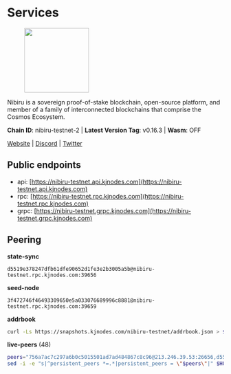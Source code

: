 # Services

<figure><img src="https://raw.githubusercontent.com/kj89/testnet_manuals/main/pingpub/logos/nibiru.png" width="150" alt=""><figcaption></figcaption></figure>

Nibiru is a sovereign proof-of-stake blockchain, open-source platform,  and member of a family of interconnected blockchains that comprise the Cosmos Ecosystem.

**Chain ID**: nibiru-testnet-2 | **Latest Version Tag**: v0.16.3 | **Wasm**: OFF

[Website](https://nibiru.fi) | [Discord](https://discord.gg/nibiru) | [Twitter](https://twitter.com/NibiruChain)


## Public endpoints

* api: [https://nibiru-testnet.api.kjnodes.com](https://nibiru-testnet.api.kjnodes.com)
* rpc: [https://nibiru-testnet.rpc.kjnodes.com](https://nibiru-testnet.rpc.kjnodes.com)
* grpc: [https://nibiru-testnet.grpc.kjnodes.com](https://nibiru-testnet.grpc.kjnodes.com)

## Peering

**state-sync**

```text
d5519e378247dfb61dfe90652d1fe3e2b3005a5b@nibiru-testnet.rpc.kjnodes.com:39656
```

**seed-node**

```text
3f472746f46493309650e5a033076689996c8881@nibiru-testnet.rpc.kjnodes.com:39659
```

**addrbook**
```bash
curl -Ls https://snapshots.kjnodes.com/nibiru-testnet/addrbook.json > $HOME/.nibid/config/addrbook.json
```

**live-peers** (48)
```bash
peers="756a7ac7c297a6b0c5015501ad7ad484867c8c96@213.246.39.53:26656,d5519e378247dfb61dfe90652d1fe3e2b3005a5b@65.109.68.190:39656,093550f035a9e92975e8dca08aabef81c477acb1@84.252.159.237:26656,fbad9746b824485a2b7c88d72f83e6e4d1fa5eb2@43.156.89.178:26657,c78f3ca40b54f35c2152515864095f16232c78ad@43.134.233.54:26657,8fd1ceb4bb0ee932025bfdc96e04b87c3a084827@185.135.137.212:26656,531c0ff46a2bb0de169e6086087c2ac04c3e27cf@185.15.244.160:26656,b2c162da315d2e57b1cf86b2f8a2769e3c30e479@43.154.185.150:26657,08c10c775c86e9752741e993f6e89563413018e6@43.134.165.29:26657,97431f068ac81f68b34dfbb426f5193a88692bd7@146.190.58.126:26656,2a11b3e06f832e430efb41e3c3bb07a42875d20c@154.53.34.112:26657,5eecfdf089428a5a8e52d05d18aae1ad8503d14c@65.108.141.109:19656,5c2a752c9b1952dbed075c56c600c3a79b58c395@195.3.220.140:27046,eb65c95ea745d1cb5f66e2fda5d5e1029f4dc43d@5.161.43.109:26656,d7185d6b0d6a7dbe8c45e1fddfa0165dfdba01c0@38.242.150.132:39656,5ef59d8905bbd2bff62e06c391bfcccd5b4f23a9@188.34.202.151:26656,e55d8746ad30e0d11ebe0aa3792c46713375edcc@135.181.2.104:26656,2c22d9b9f767522ddea193bd9f3c5b75f44a5558@173.82.207.117:26657,f5dcecad06399db3658bfadc2e3d2e8533305d13@135.125.214.61:26656,3500e228e18001372f08bcd0920281096ef80ddb@43.155.105.2:26657,82dde0f3c283ca231849376696d08c39c3d458ce@173.82.203.187:26657,33bfccb1a0a737fdfc90c848df8d244defc27fd1@66.94.99.104:29656,1a580a740df28b3369450567300440811699ccbb@2.58.82.148:26656,6e1de4ce5e77509cdde20b7cc3ca6832d3631874@38.242.159.241:26656,70f2fc7f5195b6956d779e3f7c64f2a439e8338e@38.242.135.86:26656,cee45d46a0461e55dcb397a274e8907af4cd7828@43.154.44.230:26657,00293ea6d3401f0335c719263b9bff37f8c5a868@65.21.134.202:26566,706d1fddbd94737ce4d761201791e61085e7c9be@185.135.137.234:26656,bec6fe42dd406ac789acb8b52fd6510e56232649@194.163.190.132:12656,3c6b56439e8f20ba87b07ef9009da896fe310763@159.69.90.70:26656,bda16647d6f89b4e3d829aba359776edb1af4fc0@65.109.92.240:11036,a4a0b5b90dbcc92006e7d05d7f6521f120520116@34.75.178.18:26656,c26331d00b29298a8c6ef0b9ea595fad737e1d89@38.242.240.79:26656,2f35fb311c84dae1ac0a6ec4928307769983fa1f@154.53.44.216:26657,17e2f71d5bd857203ad1a775d678c0448d2a4741@185.252.232.251:26656,a17d289420c2c95ff3ad4d381dcda28c88112734@142.132.152.249:26656,6117c1d4909dfddf562a766b656657a9758d7fc6@84.46.246.202:26656,2f194c30648649e0d8b311f68fdd0baa58896445@161.97.136.141:26656,438d7bd872c3c692a5284544dd86ea55ce787444@194.146.12.215:12656,7b48063c94fc1a131da7254c9b018e0e88c5fe1a@84.46.240.85:26656,a575313137ddc0dae09fc79ad5558f2ca25867af@199.175.98.114:26656,7a771ec737a3e7f079d496a9c0aae41feae61a9d@38.242.138.236:39656,aa882f345fd3febd66f0693d4525a537bdaa35ec@194.233.67.92:39656,8f00ba98b37036302db681a2572487d1b36d2d48@89.117.63.35:26656,bc6a9f58cf8abcb3d98848042a1f10720505321e@88.99.68.55:26656,224c85918ea98d62daab63ba9eceab195b676760@144.91.71.1:26656,5a868d18a5046b715ee726a45b680a68f92bafcb@149.102.136.149:27656,85ea7dbcf6c0f35bdb42fb645ce579d9438ed76e@88.99.13.85:26656"
sed -i -e "s|^persistent_peers *=.*|persistent_peers = \"$peers\"|" $HOME/.nibid/config/config.toml
```
